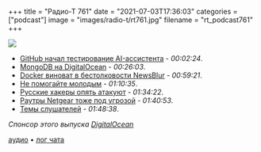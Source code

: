 +++
title = "Радио-Т 761"
date = "2021-07-03T17:36:03"
categories = ["podcast"]
image = "images/radio-t/rt761.jpg"
filename = "rt_podcast761"
+++

![](https://radio-t.com/images/radio-t/rt761.jpg)

- [GitHub начал тестирование AI-ассистента](https://www.opennet.ru/opennews/art.shtml?num=55411) - *00:02:24*.
- [MongoDB на DigitalOcean](https://docs.digitalocean.com/products/databases/mongodb/) - *00:26:03*.
- [Docker виноват в бестолковости NewsBlur](https://blog.newsblur.com/2021/06/28/story-of-a-hacking/) - *00:59:21*.
- [Не помогайте молодым](https://betterdev.blog/dont-help-others-immediately/) - *01:10:35*.
- [Русские хакеры опять атакуют](https://www.bbc.com/news/world-us-canada-57703836) - *01:34:22*.
- [Раутры Netgear тоже под угрозой](https://www.tomsguide.com/news/netgear-router-admin-hack) - *01:40:53*.
- [Темы слушателей](https://radio-t.com/p/2021/06/29/prep-761/) - *01:48:38*.

*Спонсор этого выпуска [DigitalOcean](http://do.co/radiot-mongo)*


[аудио](https://cdn.radio-t.com/rt_podcast761.mp3) • [лог чата](https://chat.radio-t.com/logs/radio-t-761.html)
<audio src="https://cdn.radio-t.com/rt_podcast761.mp3" preload="none"></audio>
